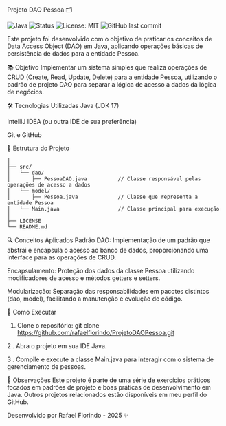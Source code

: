 Projeto DAO Pessoa 🗂️

![Java](https://img.shields.io/badge/Java-ED8B00?style=for-the-badge&logo=java&logoColor=white)
![Status](https://img.shields.io/badge/Status-Em%20Desenvolvimento-yellow?style=for-the-badge)
![License: MIT](https://img.shields.io/badge/License-MIT-blue.svg?style=for-the-badge)
![GitHub last commit](https://img.shields.io/github/last-commit/rafaelflorindo/Heranca_Abstract_Funcionario?style=for-the-badge)

Este projeto foi desenvolvido com o objetivo de praticar os conceitos de Data Access Object (DAO) em Java, aplicando operações básicas de persistência de dados para a entidade Pessoa.

📚 Objetivo
Implementar um sistema simples que realiza operações de CRUD (Create, Read, Update, Delete) para a entidade Pessoa, utilizando o padrão de projeto DAO para separar a lógica de acesso a dados da lógica de negócios.

🛠️ Tecnologias Utilizadas
Java (JDK 17)

IntelliJ IDEA (ou outra IDE de sua preferência)

Git e GitHub

🧱 Estrutura do Projeto
```ProjetoDAOPessoa/
│
├── src/
│   └── dao/
│       ├── PessoaDAO.java          // Classe responsável pelas operações de acesso a dados
│   └── model/
│       ├── Pessoa.java             // Classe que representa a entidade Pessoa
│   └── Main.java                   // Classe principal para execução
│
├── LICENSE
└── README.md
```
🔍 Conceitos Aplicados
Padrão DAO: Implementação de um padrão que abstrai e encapsula o acesso ao banco de dados, proporcionando uma interface para as operações de CRUD.

Encapsulamento: Proteção dos dados da classe Pessoa utilizando modificadores de acesso e métodos getters e setters.

Modularização: Separação das responsabilidades em pacotes distintos (dao, model), facilitando a manutenção e evolução do código.

🚀 Como Executar
1. Clone o repositório:
git clone https://github.com/rafaelflorindo/ProjetoDAOPessoa.git

2 . Abra o projeto em sua IDE Java.

3 . Compile e execute a classe Main.java para interagir com o sistema de gerenciamento de pessoas.

📌 Observações
Este projeto é parte de uma série de exercícios práticos focados em padrões de projeto e boas práticas de desenvolvimento em Java. Outros projetos relacionados estão disponíveis em meu perfil do GitHub.


Desenvolvido por Rafael Florindo - 2025 ✨
